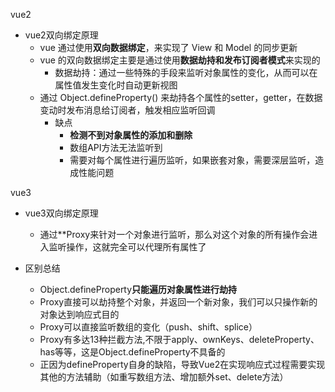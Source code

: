 vue2
- vue2双向绑定原理
    - vue 通过使用**双向数据绑定**，来实现了 View 和 Model 的同步更新
    - vue 的双向数据绑定主要是通过使用**数据劫持和发布订阅者模式**来实现的
        - 数据劫持：通过一些特殊的手段来监听对象属性的变化，从而可以在属性值发生变化时自动更新视图
    - 通过 Object.defineProperty() 来劫持各个属性的setter，getter，在数据变动时发布消息给订阅者，触发相应监听回调
        - 缺点
            - **检测不到对象属性的添加和删除**
            - 数组API方法无法监听到
            - 需要对每个属性进行遍历监听，如果嵌套对象，需要深层监听，造成性能问题

vue3 
- vue3双向绑定原理
    - 通过**Proxy来针对一个对象进行监听，那么对这个对象的所有操作会进入监听操作，这就完全可以代理所有属性了

- 区别总结
    - Object.defineProperty**只能遍历对象属性进行劫持**
    - Proxy直接可以劫持整个对象，并返回一个新对象，我们可以只操作新的对象达到响应式目的
    - Proxy可以直接监听数组的变化（push、shift、splice）
    - Proxy有多达13种拦截方法,不限于apply、ownKeys、deleteProperty、has等等，这是Object.defineProperty不具备的
    - 正因为defineProperty自身的缺陷，导致Vue2在实现响应式过程需要实现其他的方法辅助（如重写数组方法、增加额外set、delete方法）
